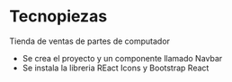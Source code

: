 # Tecnopiezas

Tienda de ventas de partes de computador
  - Se crea el proyecto y un componente llamado Navbar
  - Se instala la libreria REact Icons y Bootstrap React
